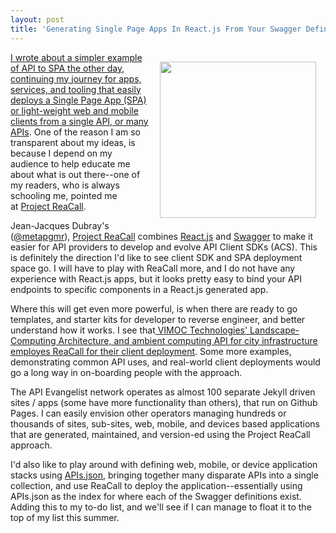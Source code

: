 ```yaml
---
layout: post
title: 'Generating Single Page Apps In React.js From Your Swagger Defined API With ReaCall'
---
```

<p><a href="https://bitbucket.org/jdubray/reacall/src"><img style="padding: 15px;" src="https://s3.amazonaws.com/kinlane-productions/api-evangelist/project-reacall/project-reacall-logo.png" alt="" width="250" align="right" /></a></p>
<p><a href="http://apievangelist.com/2015/05/27/a-cleaner-simpler-example-of-api-to-spa/">I wrote about a simpler example of API to SPA the other day, continuing my journey for apps, services, and tooling that easily deploys a Single Page App (SPA) or light-weight web and mobile clients from a single API, or many APIs</a>. One of the reason I am so transparent about my ideas, is because I depend on my audience to help educate me about what is out there--one of my readers, who is always schooling me, pointed me at&nbsp;<a href="https://bitbucket.org/jdubray/reacall/src">Project ReaCall</a>.&nbsp;</p>
<p>Jean-Jacques Dubray's (<a href="https://twitter.com/metapgmr">@metapgmr</a>), <a href="https://bitbucket.org/jdubray/reacall/src">Project ReaCall</a> combines <a href="https://facebook.github.io/react/">React.js</a> and <a href="http://swagger.io">Swagger</a> to make it easier for API providers to develop and evolve API Client SDKs (ACS). This is definitely the direction I'd like to see client SDK and SPA deployment space go. I will have to play with ReaCall more, and I do not have any experience with React.js apps, but it looks pretty easy to bind your API endpoints to specific components in a React.js generated app.</p>
<p>Where this will get even more powerful, is when there are ready to go templates, and starter kits for developer to reverse engineer, and better understand how it works. I see that<a href="http://www.vimoctechnologies.com/">&nbsp;VIMOC Technologies' Landscape-Computing Architecture, and ambient computing API for city infrastructure employes ReaCall for their client deployment</a>. Some more examples, demonstrating common API uses, and real-world client deployments would go a long way in on-boarding people with the approach.</p>
<p><span>The API Evangelist network operates as almost 100 separate Jekyll driven sites / apps (some have more functionality than others), that run on Github Pages. I can easily envision other operators managing hundreds or thousands of sites, sub-sites, web, mobile, and devices based applications that are generated, maintained, and version-ed using the Project ReaCall approach.</span></p>
<p>I'd also like to play around with defining web, mobile, or device application stacks using <a href="http://apisjson.org">APIs.json</a>, bringing together many disparate APIs into a single collection, and use ReaCall to deploy the application--essentially using APIs.json as the index for where each of the Swagger definitions exist. Adding this to my to-do list, and we'll see if I can manage to float it to the top of my list this summer.</p>